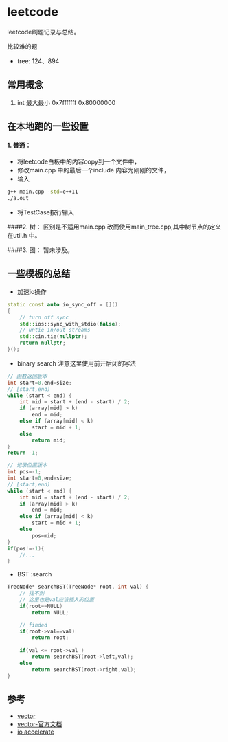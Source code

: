 leetcode
========

leetcode刷题记录与总结。

比较难的题
- tree: 124、894

常用概念
-------
1. int 最大最小 0x7fffffff 0x80000000


在本地跑的一些设置
--------
#### 1. 普通：
- 将leetcode白板中的内容copy到一个文件中，
- 修改main.cpp 中的最后一个include 内容为刚刚的文件，
- 输入
```bash
g++ main.cpp -std=c++11
./a.out 
```
-  将TestCase按行输入

####2. 树：
区别是不适用main.cpp 改而使用main_tree.cpp,其中树节点的定义在util.h 中。

####3. 图： 
暂未涉及。

一些模板的总结
--------

- 加速io操作
```c++
static const auto io_sync_off = []()
{
    // turn off sync
    std::ios::sync_with_stdio(false);
    // untie in/out streams
    std::cin.tie(nullptr);
    return nullptr;
}();
```


- binary search
注意这里使用前开后闭的写法
```c++
// 函数返回版本
int start=0,end=size;
// [start,end)
while (start < end) {
    int mid = start + (end - start) / 2;
    if (array[mid] > k)
        end = mid;
    else if (array[mid] < k)
        start = mid + 1;
    else
        return mid;
}
return -1;

// 记录位置版本
int pos=-1;
int start=0,end=size;
// [start,end)
while (start < end) {
    int mid = start + (end - start) / 2;
    if (array[mid] > k)
        end = mid;
    else if (array[mid] < k)
        start = mid + 1;
    else
        pos=mid;
}
if(pos!=-1){
    //...
}
```

- BST :search

```c++
TreeNode* searchBST(TreeNode* root, int val) {
    // 找不到  
    // 这里也是val应该插入的位置 
    if(root==NULL)
        return NULL;   

    // finded 
    if(root->val==val)
        return root;
    
    if(val <= root->val )
        return searchBST(root->left,val);
    else
        return searchBST(root->right,val);
}
```

参考
----
- [vector](https://www.cnblogs.com/shrimp-can/p/5280566.html)
- [vector-官方文档](http://www.cplusplus.com/reference/vector/vector/)
- [io accelerate](https://blog.csdn.net/qq_32320399/article/details/81518476)
